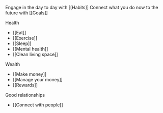 Engage in the day to day with [[Habits]]
Connect what you do now to the future with [[Goals]]

Health
- [[Eat]]
- [[Exercise]]
- [[Sleep]]
- [[Mental health]]
- [[Clean living space]]

Wealth
- [[Make money]]
- [[Manage your money]]
- [[Rewards]]

Good relationships
- [[Connect with people]]

